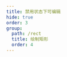 ```yaml
---
title: 禁用状态下可编辑
hide: true
order: 3
group:
  path: /rect
  title: 绘制矩形
  order: 4
---
```


<code src="./disableEditable.tsx" compact="true" defaultShowCode="true"></code>
